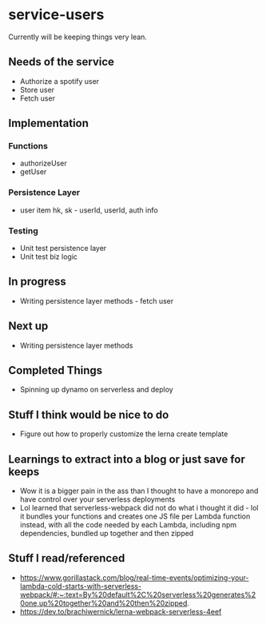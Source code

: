# service-users

Currently will be keeping things very lean.

## Needs of the service

* Authorize a spotify user
* Store user
* Fetch user

## Implementation

### Functions
* authorizeUser
* getUser

### Persistence Layer
* user item
hk, sk - userId, userId, auth info

### Testing

* Unit test persistence layer
* Unit test biz logic

## In progress

* Writing persistence layer methods - fetch user

## Next up

* Writing persistence layer methods

## Completed Things

* Spinning up dynamo on serverless and deploy

## Stuff I think would be nice to do

* Figure out how to properly customize the lerna create template

## Learnings to extract into a blog or just save for keeps

* Wow it is a bigger pain in the ass than I thought to have a monorepo and have control over your serverless deployments
* Lol learned that serverless-webpack did not do what i thought it did - lol it bundles your functions and creates one JS file per Lambda function instead, with all the code needed by each Lambda, including npm dependencies, bundled up together and then zipped
## Stuff I read/referenced

* https://www.gorillastack.com/blog/real-time-events/optimizing-your-lambda-cold-starts-with-serverless-webpack/#:~:text=By%20default%2C%20serverless%20generates%20one,up%20together%20and%20then%20zipped.
* https://dev.to/brachiwernick/lerna-webpack-serverless-4eef
